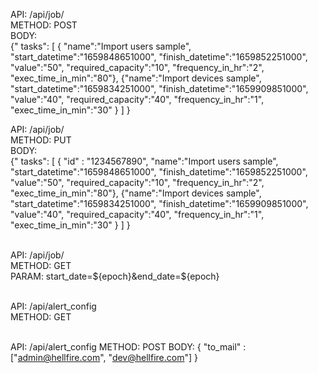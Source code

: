 API: /api/job/ \
METHOD: POST \
BODY: \
{"
    tasks": [
        {
            "name":"Import users sample",
            "start_datetime":"1659848651000",
            "finish_datetime":"1659852251000",
            "value":"50",
            "required_capacity":"10",
            "frequency_in_hr":"2",
            "exec_time_in_min":"80"},
            {"name":"Import devices sample",
            "start_datetime":"1659834251000",
            "finish_datetime":"1659909851000",
            "value":"40",
            "required_capacity":"40",
            "frequency_in_hr":"1",
            "exec_time_in_min":"30"
        }
    ]
}

API: /api/job/ \
METHOD: PUT \
BODY: \
{"
    tasks":
    [
        {
            "id" : "1234567890",
            "name":"Import users sample",
            "start_datetime":"1659848651000",
            "finish_datetime":"1659852251000",
            "value":"50",
            "required_capacity":"10",
            "frequency_in_hr":"2",
            "exec_time_in_min":"80"},
            {"name":"Import devices sample",
            "start_datetime":"1659834251000",
            "finish_datetime":"1659909851000",
            "value":"40",
            "required_capacity":"40",
            "frequency_in_hr":"1",
            "exec_time_in_min":"30"
        }
    ]
}

\
API: /api/job/ \
METHOD: GET \
PARAM: start_date=${epoch}&end_date=${epoch}

\
API: /api/alert_config \
METHOD: GET

\
API: /api/alert_config
METHOD: POST
BODY: {
    "to_mail" : ["admin@hellfire.com", "dev@hellfire.com"] 
}